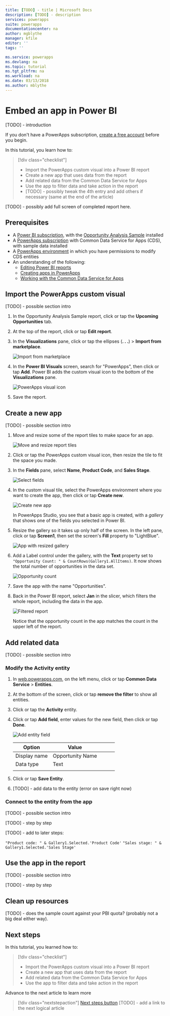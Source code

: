 ```yaml
---
title: [TODO] - title | Microsoft Docs
description: [TODO] - description 
services: powerapps
suite: powerapps
documentationcenter: na
author: mgblythe
manager: kfile
editor: ''
tags: ''

ms.service: powerapps
ms.devlang: na
ms.topic: tutorial
ms.tgt_pltfrm: na
ms.workload: na
ms.date: 03/13/2018
ms.author: mblythe
---
```


# Embed an app in Power BI

[TODO] - introduction

If you don't have a PowerApps subscription, [create a free account](signup-for-powerapps.md) before you begin.

In this tutorial, you learn how to:
> [!div class="checklist"]
> * Import the PowerApps custom visual into a Power BI report
> * Create a new app that uses data from the report
> * Add related data from the Common Data Service for Apps 
> * Use the app to filter data and take action in the report
> * [TODO] - possibly tweak the 4th entry and add others if necessary (same at the end of the article)

[TODO] - possibly add full screen of completed report here.

## Prerequisites

* A [Power BI subscription](https://docs.microsoft.com/power-bi/service-self-service-signup-for-power-bi), with the [Opportunity Analysis Sample](https://docs.microsoft.com/power-bi/sample-opportunity-analysis#get-the-content-pack-for-this-sample) installed
* A [PowerApps subscription](signup-for-powerapps.md) with Common Data Service for Apps (CDS), with sample data installed
* A [PowerApps environment](../../administrator/environments-overview.md) in which you have permissions to modify CDS entities
* An understanding of the following:
    * [Editing Power BI reports](https://docs.microsoft.com/power-bi/service-the-report-editor-take-a-tour)
    * [Creating apps in PowerApps](data-platform-create-app-scratch)
    * [Working with the Common Data Service for Apps](../common-data-service/data-platform-intro)

## Import the PowerApps custom visual
[TODO] - possible section intro

1. In the Opportunity Analysis Sample report, click or tap the **Upcoming Opportunities** tab.

2. At the top of the report, click or tap **Edit report**.

3. In the **Visualizations** pane, click or tap the ellipses (**. . .**) > **Import from marketplace**. 

    ![Import from marketplace](media/embed-powerapps-powerbi/import-visual.png)

4. In the **Power BI Visuals** screen, search for "PowerApps", then click or tap **Add**. Power BI adds the custom visual icon to the bottom of the **Visualizations** pane.

    ![PowerApps visual icon](media/embed-powerapps-powerbi/powerapps-icon.png)

5. Save the report.

## Create a new app
[TODO] - possible section intro

1. Move and resize some of the report tiles to make space for an app.

    ![Move and resize report tiles](media/embed-powerapps-powerbi/move-resize.png)

2. Click or tap the PowerApps custom visual icon, then resize the tile to fit the space you made.

3. In the **Fields** pane, select **Name**, **Product Code**, and **Sales Stage**. 

    ![Select fields](media/embed-powerapps-powerbi/select-fields.png)

4. In the custom visual tile, select the PowerApps environment where you want to create the app, then click or tap **Create new**.

    ![Create new app](media/embed-powerapps-powerbi/create-new-app.png)

    In PowerApps Studio, you see that a basic app is created, with a *gallery* that shows one of the fields you selected in Power BI.

5.  Resize the gallery so it takes up only half of the screen. In the left pane, click or tap **Screen1**, then set the screen's **Fill** property to "LightBlue".

    ![App with resized gallery](media/embed-powerapps-powerbi/app-gallery.png)

6. Add a Label control under the gallery, with the **Text** property set to `"Opportunity Count: " & CountRows(Gallery1.AllItems)`. It now shows the total number of opportunities in the data set.

    ![Opportunity count](media/embed-powerapps-powerbi/opportunity-count.png)

7. Save the app with the name "Opportunities". 

8. Back in the Power BI report, select **Jan** in the slicer, which filters the whole report, including the data in the app. 

    ![Filtered report](media/embed-powerapps-powerbi/filtered-report.png)

    Notice that the opportunity count in the app matches the count in the upper left of the report.
 
## Add related data
[TODO] - possible section intro

### Modify the Activity entity

1. In [web.powerapps.com](https://web.powerapps.com), on the left menu, click or tap **Common Data Service** > **Entities**.  

2. At the bottom of the screen, click or tap **remove the filter** to show all entities.

3. Click or tap the **Activity** entity.

4. Click or tap **Add field**, enter values for the new field, then click or tap **Done**.

    ![Add entity field](media/embed-powerapps-powerbi/add-entity-field.png)

    | Option       | Value            |   |   |   |
    |--------------|------------------|---|---|---|
    | Display name | Opportunity Name |   |   |   |
    | Data type    | Text             |   |   |   |
    |              |                  |   |   |   |

5. Click or tap **Save Entity**.

6. [TODO] - add data to the entity (error on save right now)

### Connect to the entity from the app
[TODO] - possible section intro

[TODO] - step by step

[TODO] - add to later steps:

`"Product code: " & Gallery1.Selected.'Product Code'`
`"Sales stage: " & Gallery1.Selected.'Sales Stage'`


## Use the app in the report
[TODO] - possible section intro

[TODO] - step by step

## Clean up resources
[TODO] - does the sample count against your PBI quota? (probably not a big deal either way).


## Next steps
In this tutorial, you learned how to:
> [!div class="checklist"]
> * Import the PowerApps custom visual into a Power BI report
> * Create a new app that uses data from the report
> * Add related data from the Common Data Service for Apps 
> * Use the app to filter data and take action in the report

Advance to the next article to learn more
> [!div class="nextstepaction"]
> [Next steps button]() [TODO] - add a link to the next logical article

